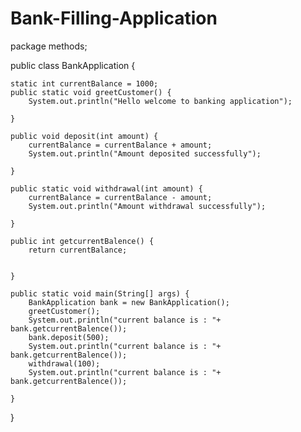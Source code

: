 # Bank-Filling-Application

package methods;

public class BankApplication {
	
	static int currentBalance = 1000;
	public static void greetCustomer() {
		System.out.println("Hello welcome to banking application");
		
	}
	
	public void deposit(int amount) {
		currentBalance = currentBalance + amount;
		System.out.println("Amount deposited successfully");
		
	}
	
	public static void withdrawal(int amount) {
		currentBalance = currentBalance - amount;
		System.out.println("Amount withdrawal successfully");
		
	}
	
	public int getcurrentBalence() {
		return currentBalance;
		
		
	}
	
	public static void main(String[] args) {
		BankApplication bank = new BankApplication();
		greetCustomer();
		System.out.println("current balance is : "+ bank.getcurrentBalence());
		bank.deposit(500);
		System.out.println("current balance is : "+ bank.getcurrentBalence());
		withdrawal(100);
		System.out.println("current balance is : "+ bank.getcurrentBalence());
		
	}

}

